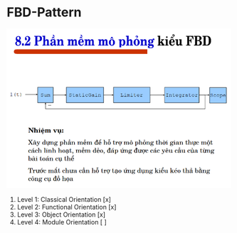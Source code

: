 # FBD-Pattern
![alt text](./Topic/problem.png?raw=true)

1. Level 1: Classical Orientation [x]
2. Level 2: Functional Orientation [x]
3. Level 3: Object Orientation [x]
4. Level 4: Module Orientation [ ]